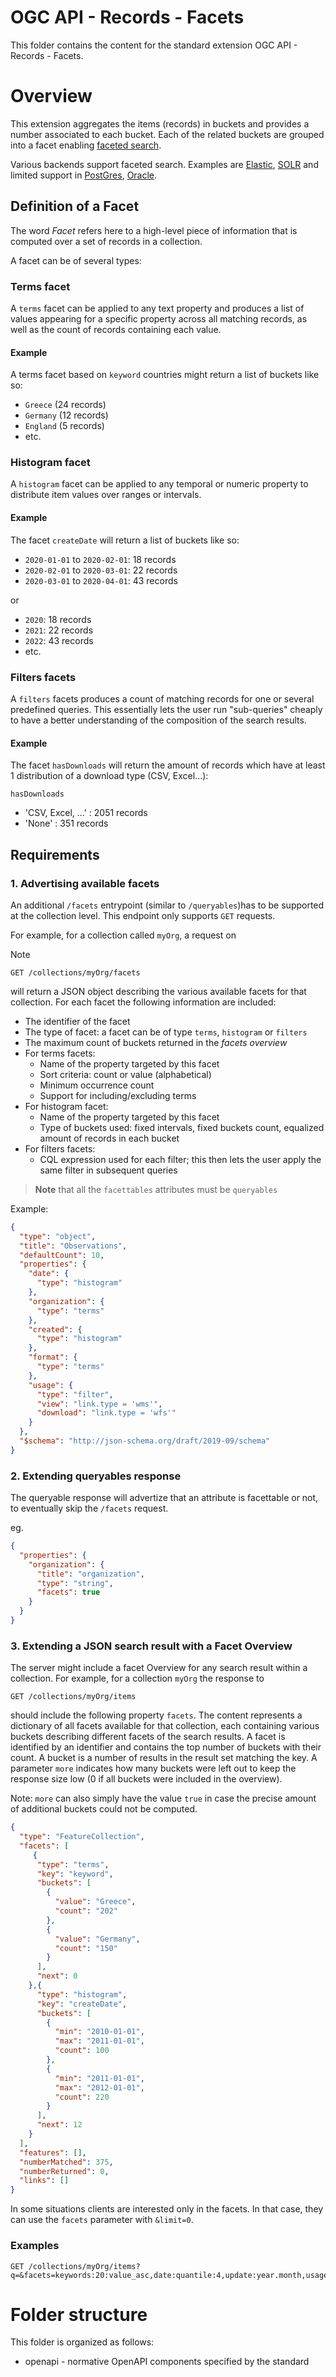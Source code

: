 # OGC API - Records - Facets

This folder contains the content for the standard extension OGC API - Records - Facets.

# Overview

This extension aggregates the items (records) in buckets and provides a number associated to each bucket. Each of the related buckets are grouped into a facet enabling [faceted search](https://en.wikipedia.org/wiki/Faceted_search).

Various backends support faceted search. Examples are [Elastic](https://www.elastic.co/guide/en/elasticsearch/reference/current/search-aggregations-bucket-terms-aggregation.html), [SOLR](https://solr.apache.org/guide/8_8/json-facet-api.html) and limited support in [PostGres](https://akorotkov.github.io/blog/2016/06/17/faceted-search/), [Oracle](https://blogs.oracle.com/apex/apex-192-faceted-search).

## Definition of a Facet

The word _Facet_ refers here to a high-level piece of information that is computed over a set of records in a
collection.

A facet can be of several types:

### Terms facet

A `terms` facet can be applied to any text property and produces a list of values appearing for a specific
property across all matching records, as well as the count of records containing each value.

#### Example

A terms facet based on `keyword` countries might return a list of buckets like so:

* `Greece` (24 records)
* `Germany` (12 records)
* `England` (5 records)
* etc.

### Histogram facet

A `histogram` facet can be applied to any temporal or numeric property to distribute item values over ranges or intervals.

#### Example

The facet `createDate` will return a list of buckets like so:

* `2020-01-01` to `2020-02-01`: 18 records
* `2020-02-01` to `2020-03-01`: 22 records
* `2020-03-01` to `2020-04-01`: 43 records

or
* `2020`: 18 records
* `2021`: 22 records
* `2022`: 43 records
* etc.

### Filters facets

A `filters` facets produces a count of matching records for one or several predefined queries. This essentially
lets the user run "sub-queries" cheaply to have a better understanding of the composition of the search results.

#### Example

The facet `hasDownloads` will return the amount of records which have at least 1 distribution of a download type (CSV, Excel...):

`hasDownloads`
* 'CSV, Excel, ...' : 2051 records
* 'None' : 351 records


## Requirements

### 1. Advertising available facets

An additional `/facets` entrypoint (similar to `/queryables`)has to be supported at the collection level. This endpoint only supports `GET` requests.

For example, for a collection called `myOrg`, a request on

Note
```http request
GET /collections/myOrg/facets
```

will return a JSON object describing the various available facets for that collection. For each facet the
following information are included:

* The identifier of the facet
* The type of facet: a facet can be of type `terms`, `histogram` or `filters`
* The maximum count of buckets returned in the _facets overview_
* For terms facets:
  * Name of the property targeted by this facet
  * Sort criteria: count or value (alphabetical)
  * Minimum occurrence count
  * Support for including/excluding terms
* For histogram facet:
  * Name of the property targeted by this facet
  * Type of buckets used: fixed intervals, fixed buckets count, equalized amount of records in each bucket
* For filters facets:
  * CQL expression used for each filter; this then lets the user apply the same filter in subsequent queries

> **Note** that all the `facettables` attributes must be `queryables`

Example:

```json
{
  "type": "object",
  "title": "Observations",
  "defaultCount": 10,
  "properties": {
    "date": {
      "type": "histogram"
    },
    "organization": {
      "type": "terms"
    },
    "created": {
      "type": "histogram"
    },
    "format": {
      "type": "terms"
    },
    "usage": {
      "type": "filter",
      "view": "link.type = 'wms'",
      "download": "link.type = 'wfs'"
    }
  },
  "$schema": "http://json-schema.org/draft/2019-09/schema"
}
```
### 2. Extending queryables response

The queryable response will advertize that an attribute is facettable or not, to eventually skip the `/facets` request.

eg.
```json
{
  "properties": {
    "organization": {
      "title": "organization",
      "type": "string",
      "facets": true
    }
  }
}
```
### 3. Extending a JSON search result with a Facet Overview

The server might include a facet Overview for any search result within a collection. For example, for a collection `myOrg` the response to

```http request
GET /collections/myOrg/items
```

should include the following property `facets`. The content represents a dictionary of all facets available
for that collection, each containing
various buckets describing different facets of the search results.
A facet is identified by an identifier and contains the top number of buckets with
their count. A bucket is a number of results in the result set matching the key. A parameter `more`
indicates how many buckets were left out to keep the response size low (0 if all buckets were included in the overview).

Note: `more` can also simply have the value `true` in case the precise amount of additional buckets could not be
computed.

```json
{
  "type": "FeatureCollection",
  "facets": [
     {
      "type": "terms",
      "key": "keyword",
      "buckets": [
        {
          "value": "Greece",
          "count": "202"
        },
        {
          "value": "Germany",
          "count": "150"
        }
      ],
      "next": 0
    },{
      "type": "histogram",
      "key": "createDate",
      "buckets": [
        {
          "min": "2010-01-01",
          "max": "2011-01-01",
          "count": 100
        },
        {
          "min": "2011-01-01",
          "max": "2012-01-01",
          "count": 220
        }
      ],
      "next": 12
    }
  ],
  "features": [],
  "numberMatched": 375,
  "numberReturned": 0,
  "links": []
}
```

In some situations clients are interested only in the facets. In that case, they can use the `facets` parameter with `&limit=0`.

### Examples
```
GET /collections/myOrg/items?q=&facets=keywords:20:value_asc,date:quantile:4,update:year.month,usage
```

# Folder structure

This folder is organized as follows:

* openapi - normative OpenAPI components specified by the standard

